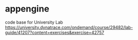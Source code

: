 # appengine
code base for University Lab https://university.dynatrace.com/ondemand/course/29482/lab-guide/41207?content=exercises&exercise=42757
